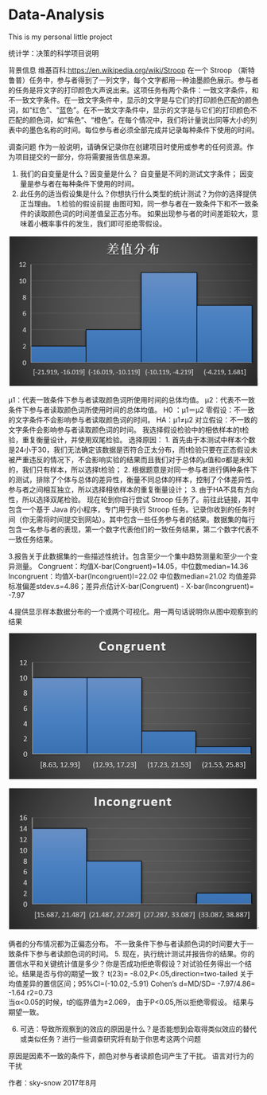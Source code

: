 # Data-Analysis
This is my personal little project

统计学：决策的科学项目说明


背景信息
维基百科:https://en.wikipedia.org/wiki/Stroop
在一个 Stroop （斯特鲁普）任务中，参与者得到了一列文字，每个文字都用一种油墨颜色展示。参与者的任务是将文字的打印颜色大声说出来。这项任务有两个条件：一致文字条件，和不一致文字条件。在一致文字条件中，显示的文字是与它们的打印颜色匹配的颜色词，如“红色”、“蓝色”。在不一致文字条件中，显示的文字是与它们的打印颜色不匹配的颜色词，如“紫色”、“橙色”。在每个情况中，我们将计量说出同等大小的列表中的墨色名称的时间。每位参与者必须全部完成并记录每种条件下使用的时间。


调查问题
作为一般说明，请确保记录你在创建项目时使用或参考的任何资源。作为项目提交的一部分，你将需要报告信息来源。

1.	我们的自变量是什么？因变量是什么？
自变量是不同的测试文字条件；
因变量是参与者在每种条件下使用的时间。
2.	此任务的适当假设集是什么？你想执行什么类型的统计测试？为你的选择提供正当理由。
1.检验的假设前提
由图可知，同一参与者在一致条件下和不一致条件的读取颜色词的时间差值呈正态分布。
如果出现参与者的时间差距较大，意味着小概率事件的发生，我们即可拒绝零假设。

![Image text](https://github.com/sky-snow/Data-Analysis/blob/master/img-folder/Difference%20histogram.png)

μ1：代表一致条件下参与者读取颜色词所使用时间的总体均值。
μ2：代表不一致条件下参与者读取颜色词所使用时间的总体均值。
H0 ：μ1＝μ2
零假设：不一致的文字条件不会影响参与者读取颜色词的时间。
HA：μ1≠μ2
对立假设：不一致的文字条件会影响参与者读取颜色词的时间。
我选择假设检验中的相依样本的t检验，重复衡量设计，并使用双尾检验。
选择原因：
	1.	首先由于本测试中样本个数是24小于30，我们无法确定该数据是否符合正太分布，而t检验只要在正态假设未被严重违反的情况下，不会影响实验的结果而且我们对于总体的μ值和σ都是未知的，我们只有样本，所以选择t检验；
	2.	根据题意是对同一参与者进行俩种条件下的测试，排除了个体与总体的差异性，衡量不同总体的样本，控制了个体差异性，参与者之间相互独立，所以选择相依样本的重复衡量设计；
	3.	由于HA不具有方向性，所以选择双尾检验。
	现在轮到你自行尝试 Stroop 任务了。前往此链接，其中包含一个基于 Java 的小程序，专门用于执行 Stroop 任务。记录你收到的任务时间（你无需将时间提交到网站）。其中包含一些任务参与者的结果。数据集的每行包含一名参与者的表现，第一个数字代表他们的一致任务结果，第二个数字代表不一致任务结果。

3.报告关于此数据集的一些描述性统计。包含至少一个集中趋势测量和至少一个变异测量。
	Congruent：均值X-bar(Congruent)=14.05，中位数median=14.36 
	Incongruent：均值X-bar(Incongruent)I=22.02 中位数median=21.02
	均值差异标准偏差stdev.s=4.86；差异点估计X-bar(Congruent) - X-bar(Incongruent)= -7.97

4.提供显示样本数据分布的一个或两个可视化。用一两句话说明你从图中观察到的结果

![Image text](https://github.com/sky-snow/Data-Analysis/blob/master/img-folder/Consistent.png)

![Image text](https://github.com/sky-snow/Data-Analysis/blob/master/img-folder/Inconsistent.png)


俩者的分布情况都为正偏态分布。
不一致条件下参与者读颜色词的时间要大于一致条件下参与者读颜色词的时间。
5.	现在，执行统计测试并报告你的结果。你的置信水平和关键统计值是多少？你是否成功拒绝零假设？对试验任务得出一个结论。结果是否与你的期望一致？
t(23)= -8.02,P<.05,direction=two-tailed
关于均值差异的置信区间；95%CI=(-10.02,-5.91)
Cohen’s d=MD/SD= -7.97/4.86= -1.64
r2=0.73 	
当α<0.05的时候，t的临界值为±2.069，
由于P<0.05,所以拒绝零假设。
结果与期望一致。

6.	可选：导致所观察到的效应的原因是什么？是否能想到会取得类似效应的替代或类似任务？进行一些调查研究将有助于你思考这两个问题

原因是因素不一致的条件下，颜色对参与者读颜色词产生了干扰。
语言对行为的干扰


作者：sky-snow
2017年8月





